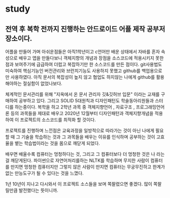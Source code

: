 # study

전역 후 복학 전까지 진행하는 안드로이드 어플 제작 공부저장소이다.
---
어플을 만들어 가며 아쉬운점들은 아직1학년이고 c언어만 배운 상태에서 자바를 혼자 속성으로 배우고 앱을 만들다보니
객체지향의 개념과 장점을 소스코드에 적용시키지 못한 점과 보여주기에 급급하여 더럽고 복잡하기만 한 소스코드를 만든 점이다.
git사용법도 미숙하여 핵심기능인 버전관리와 브런치기능도 사용하지 못했고 github를 백업용으로만 사용하였다.
아직 문서의 복잡성이 높지 않고 협업도 하지않는 나에게 github를 활용해야하는 절실함이 없었나보다.


체계적인 문서관리를 위해 "지옥에서 온 문서 관리자 깃&깃허브 입문" 이라는 교재를 구매하여 공부하고 있다.
그리고 SOLID 5대원칙과 디자인패턴도 학술동아리원들과 스터디를 하는중이다.
복학을 하고 2학년 과목 중 객체지향언어 , 자료구조 , 프로그래밍언어론 등의 과목들을 제대로 배우고 
2020년 12월부터 디자인패턴과 객체지향개념을 적용하여 이 프로젝트의 소스코드를 최적화 할 것이다. 


프로젝트를 진행하며 느낀점은 교육과정을 일방적으로 따라가는 것이 아닌 나에게 필요할 때 그 기술을 학습하는 것과
그 과목들을 배우는 이유를 인식하며 공부하는 것이 고효율을 뱉는 학습법이라는 것을 몸으로 깨닫게 되었다.


배우면 배울수록 컴퓨터는 멍청하다는 것, 그리고 그 컴퓨터보다 더 멍청한 것은 나 라는 걸 깨닫게된다.
파이썬으로 자연어처리를하는 NLTK를 학습하며 무지한 사람이 컴퓨터를 만지면 멍청한 컴퓨터지만
그렇지 않은 사람이 만지면 컴퓨터는 무궁무진하고 한계가없는 만능도구가 될 수 있다는 것을 느꼈다.


1년 10년이 지나고 다시와서 이 프로젝트 소스들을 보며 쪽팔렸으면 좋겠다. 많이 쪽팔릴만큼 발전했다는 뜻이니까.  


